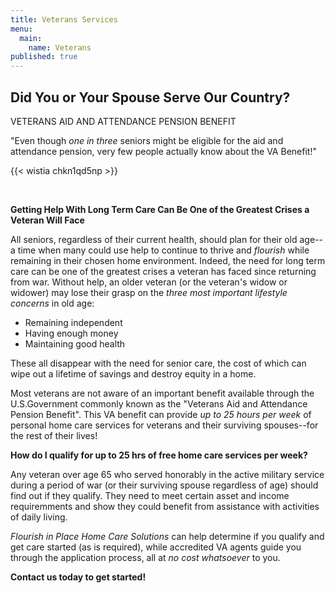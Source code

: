 ```yaml
---
title: Veterans Services
menu:
  main:
    name: Veterans
published: true
---
```

## Did You or Your Spouse Serve Our Country?

VETERANS AID AND ATTENDANCE PENSION BENEFIT

"Even though _one in three_ seniors might be eligible for the aid and attendance pension, very few people actually know about the VA Benefit!"

{{< wistia chkn1qd5np >}}
  
<br>

**Getting Help With Long Term Care Can Be One of the Greatest Crises a Veteran Will Face**

All seniors, regardless of their current health, should plan for their old age--a time when many could use help to continue to thrive and _flourish_ while remaining in their chosen home environment.  Indeed, the need for long term care can be one of the greatest crises a veteran has faced since returning from war.  Without help, an older veteran (or the veteran's widow or widower) may lose their grasp on the _three most important lifestyle concerns_ in old age:

- Remaining independent
- Having enough money
- Maintaining good health

These all disappear with the need for senior care, the cost of which can wipe out a lifetime of savings and destroy equity in a home.

Most veterans are not aware of an important benefit available through the U.S.Government commonly known as the "Veterans Aid and Attendance Pension Benefit".  This VA benefit can provide _up to 25 hours per week_ of personal home care services for veterans and their surviving spouses--for the rest of their lives!

**How do I qualify for up to 25 hrs of free home care services per week?**

Any veteran over age 65 who served honorably in the active military service during a period of war (or their surviving spouse regardless of age) should find out if they qualify. They need to meet certain asset and income requiremments and show they could benefit from assistance with activities of daily living.  

_Flourish in Place Home Care Solutions_ can help determine if you qualify and get care started (as is required), while accredited VA agents guide you through the application process, all at _no cost whatsoever_ to you. 

**Contact us today to get started!**

